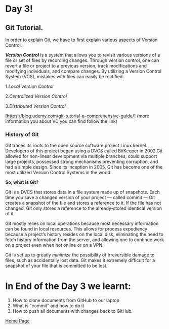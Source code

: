# Day 3!

## Git Tutorial.

In order to explain Git, we have to first explain various aspects of Version Control.

**_Version Control_** is a system that allows you to revisit various versions of a file or set of files by recording changes. Through version control, one can revert a file or project to a previous version, track modifications and modifying individuals, and compare changes. By utilizing a Version Control System (VCS), mistakes with files can easily be rectified.


1._Local Version Control_

2._Centralized Version Control_

3._Distributed Version Control_

[https://blog.udemy.com/git-tutorial-a-comprehensive-guide/] (more information you about VC you can find follow the link)

### History of Git

Git traces its roots to the open source software project Linux kernel. Developers of this project began using a DVCS called BitKeeper in 2002.Git allowed for non-linear development via multiple branches, could support large projects, possessed strong mechanisms preventing corruption, and had a simple design. Since its inception in 2005, Git has become one of the most utilized Version Control Systems in the world.

**So, what is Git?**

Git is a DVCS that stores data in a file system made up of snapshots. Each time you save a changed version of your project — called commit — Git creates a snapshot of the file and stores a reference to it. If the file has not changed, Git only stores a reference to the already-stored identical version of it.

Git mostly relies on local operations because most necessary information can be found in local resources. This allows for process expediency because a project’s history resides on the local disk, eliminating the need to fetch history information from the server, and allowing one to continue work on a project even when not online or on a VPN.

Git is set up to greatly _minimize_ the possibility of irreversible damage to files, such as accidentally lost data. Git makes it extremely difficult for a snapshot of your file that is committed to be lost.

# In End of the Day 3 we learnt:

1. How to clone documents from GitHub to our laptop
2. What is "commit" and how to do it
3. How to push all documents with changes back to GitHub.

[Home Page](https://katerynashydlovska.github.io/learning-journal/)
